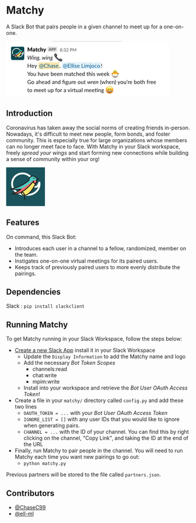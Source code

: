 # Matchy
A Slack Bot that pairs people in a given channel to meet up for a one-on-one.

![Example Message](assets/example_message.png)

## Introduction
Coronavirus has taken away the social norms of creating friends in-person. Nowadays, it's difficult to meet new people, form bonds, and foster community. This is especially true for large organizations whose members can no longer meet face to face. With Matchy in your Slack workspace, freely *spread your wings* and start forming new connections while building a sense of community within your org!

![MatchyLogo](assets/small_matchy_logo.jpg)

## Features
On command, this Slack Bot:
* Introduces each user in a channel to a fellow, randomized, member on the team.
* Instigates one-on-one virtual meetings for its paired users.
* Keeps track of previously paired users to more evenly distribute the pairings.

## Dependencies
Slack : `pip install slackclient`

## Running Matchy  
To get Matchy running in your Slack Workspace, follow the steps below:
- [Create a new Slack App](https://api.slack.com/apps) install it in your Slack Workspace
  - Update the `Display Information` to add the Matchy name and logo
  - Add the necessary *Bot Token Scopes*
    - channels:read
    - chat:write
    - mpim:write
  - Install into your workspace and retrieve the *Bot User OAuth Access Token*!
- Create a file in your `matchy/` directory called `config.py` and add these two lines
  - `OAUTH_TOKEN = ...` with your *Bot User OAuth Access Token*
  - `IGNORE_LIST = []` with any user IDs that you would like to ignore when generating pairs.
  - `CHANNEL = ...` with the ID of your channel. You can find this by right clicking on the channel, "Copy Link", and taking the ID at the end of the URL
- Finally, run Matchy to pair people in the channel. You will need to run Matchy each time you want new pairings to go out:
  - `python matchy.py`

Previous partners will be stored to the file called `partners.json`.

## Contributors
- [@ChaseC99](https://github.com/ChaseC99)
- [@ell-ml](https://github.com/ell-ml)
